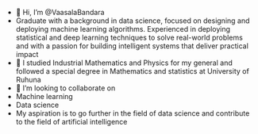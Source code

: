 - 👋 Hi, I’m @VaasalaBandara
- Graduate with a background in data science, focused on designing and deploying machine learning algorithms. Experienced in deploying statistical and deep learning techniques to solve real-world problems and with a passion for building intelligent systems that deliver practical impact
- 🌱 I studied Industrial Mathematics and Physics for my general and followed a special degree in Mathematics and statistics at University of Ruhuna
- 💞️ I’m looking to collaborate on 
- Machine learning
- Data science
- My aspiration is to go further in the field of data science and contribute to the field of artificial intelligence

<!---
VaasalaBandara/VaasalaBandara is a ✨ special ✨ repository because its `README.md` (this file) appears on your GitHub profile.
You can click the Preview link to take a look at your changes.
--->
